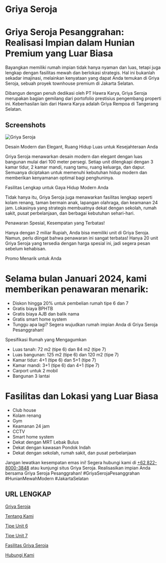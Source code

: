 
# Griya Seroja

# Griya Seroja Pesanggrahan: Realisasi Impian dalam Hunian Premium yang Luar Biasa

Bayangkan memiliki rumah impian tidak hanya nyaman dan luas, tetapi juga lengkap dengan fasilitas mewah dan berlokasi strategis. Hal ini bukanlah sekadar imajinasi, melainkan kenyataan yang dapat Anda temukan di Griya Seroja, sebuah proyek townhouse premium di Jakarta Selatan.

Dibangun dengan penuh dedikasi oleh PT Hawra Karya, Griya Seroja merupakan bagian gemilang dari portofolio prestisius pengembang properti ini. Keberhasilan lain dari Hawra Karya adalah Griya Rempoa di Tangerang Selatan.

## Screenshots

![Griya Seroja](https://i.postimg.cc/RVPPzZ7K/rumah-rempoa.png)

Desain Modern dan Elegant, Ruang Hidup Luas untuk Kesejahteraan Anda

Griya Seroja menawarkan desain modern dan elegant dengan luas bangunan mulai dari 100 meter persegi. Setiap unit dilengkapi dengan 3 kamar tidur, 2 kamar mandi, ruang tamu, ruang keluarga, dan dapur. Semuanya diciptakan untuk memenuhi kebutuhan hidup modern dan memberikan kenyamanan optimal bagi penghuninya.

Fasilitas Lengkap untuk Gaya Hidup Modern Anda

Tidak hanya itu, Griya Seroja juga menawarkan fasilitas lengkap seperti kolam renang, taman bermain anak, lapangan olahraga, dan keamanan 24 jam. Lokasinya yang strategis membuatnya dekat dengan sekolah, rumah sakit, pusat perbelanjaan, dan berbagai kebutuhan sehari-hari.

Penawaran Spesial, Kesempatan yang Terbatas!

Hanya dengan 2 miliar Rupiah, Anda bisa memiliki unit di Griya Seroja. Namun, perlu diingat bahwa penawaran ini sangat terbatas! Hanya 20 unit Griya Seroja yang tersedia dengan harga spesial ini, jadi segera pesan sebelum kehabisan.

Promo Menarik untuk Anda

# Selama bulan Januari 2024, kami memberikan penawaran menarik:

- Diskon hingga 20% untuk pembelian rumah tipe 6 dan 7
- Gratis biaya BPHTB
- Gratis biaya AJB dan balik nama
- Gratis smart home system
- Tunggu apa lagi? Segera wujudkan rumah impian Anda di Griya Seroja Pesanggrahan!

Spesifikasi Rumah yang Mengagumkan

- Luas tanah: 72 m2 (tipe 6) dan 84 m2 (tipe 7)
- Luas bangunan: 125 m2 (tipe 6) dan 120 m2 (tipe 7)
- Kamar tidur: 4+1 (tipe 6) dan 5+1 (tipe 7)
- Kamar mandi: 3+1 (tipe 6) dan 4+1 (tipe 7)
- Carport untuk 2 mobil
- Bangunan 3 lantai

# Fasilitas dan Lokasi yang Luar Biasa

- Club house
- Kolam renang
- Gym
- Keamanan 24 jam
- CCTV
- Smart home system
- Dekat dengan MRT Lebak Bulus
- Dekat dengan kawasan Pondok Indah
- Dekat dengan sekolah, rumah sakit, dan pusat perbelanjaan

Jangan lewatkan kesempatan emas ini! Segera hubungi kami di [+62 822-8000-3848](https://wa.wizard.id/b73ac1) atau kunjungi situs Griya Seroja. Realisasikan impian Anda bersama Griya Seroja Pesanggrahan! #GriyaSerojaPesanggrahan #HunianMewahModern #JakartaSelatan

## URL LENGKAP

[Griya Seroja](https://griyaseroja.com/)

[Tentang Kami](https://griyaseroja.com/about-us/)

[Tipe Unit 6 ](https://griyaseroja.com/griya-seroja-type-6/)

[Tipe Unit 7](https://griyaseroja.com/griya-seroja-tipe-7/)

[Fasilitas Griya Seroja](https://griyaseroja.com/fasilitas-griya-seroja/)

[Hubungi Kami](https://griyaseroja.com/contact/)





